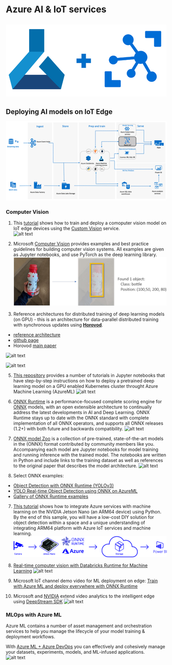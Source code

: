 # Azure AI & IoT services
![alt text](https://github.com/mozamani/ai_iot/blob/master/files/logo.png)
------

## Deploying AI models on IoT Edge
![alt text](https://github.com/mozamani/ai_iot/blob/master/files/architecture.png)

### Computer Vision

1) This [tutorial](https://docs.microsoft.com/en-us/azure/iot-edge/tutorial-deploy-custom-vision) shows how to train and deploy a comoputer vision model on IoT edge devices using the [Custom Vision](https://docs.microsoft.com/en-us/azure/cognitive-services/custom-vision-service/home) service. <br>
![alt text](https://docs.microsoft.com/en-us/azure/iot-edge/media/tutorial-deploy-custom-vision/custom-vision-architecture.png) 

2) Microsoft [Computer Vision](https://github.com/microsoft/ComputerVision) provides examples and best practice guidelines for building computer vision systems. All examples are given as Jupyter notebooks, and use PyTorch as the deep learning library.
![alt text](https://github.com/microsoft/ComputerVision/blob/master/media/intro_od_vis.jpg) <br>

3) Reference architectures for distributed training of deep learning models (on GPU) - this is an architecture for data-parallel distributed training with synchronous updates using [**Horovod**](https://github.com/horovod/horovod).<br> 
- [reference architecture](https://docs.microsoft.com/en-us/azure/architecture/reference-architectures/ai/training-deep-learning)  
- [github page](https://github.com/microsoft/DistributedDeepLearning/)<br>
- Horovod [main paper](https://arxiv.org/pdf/1802.05799.pdf)<br>

![alt text](https://docs.microsoft.com/en-us/azure/architecture/reference-architectures/ai/_images/distributed_dl_flow.png)

![alt text](https://docs.microsoft.com/en-us/azure/architecture/reference-architectures/ai/_images/distributed_dl_architecture.png)

5) [This repository](https://github.com/microsoft/AKSDeploymentTutorialAML) provides a number of tutorials in Jupyter notebooks that have step-by-step instructions on how to deploy a pretrained deep learning model on a GPU enabled Kubernetes cluster throught Azure Machine Learning (AzureML)
![alt text](https://camo.githubusercontent.com/51f005d8fe7e49980f997b0350473c3fe3fe1a3b/68747470733a2f2f686170707970617468737075626c69632e626c6f622e636f72652e77696e646f77732e6e65742f616b736465706c6f796d656e747475746f7269616c616d6c2f617a757265696f746564676572756e74696d652e706e67)

4) [ONNX Runtime](https://github.com/microsoft/onnxruntime?WT.mc_id=iot-c9-niner) is a performance-focused complete scoring engine for [ONNX](https://onnx.ai/) models, with an open extensible architecture to continually address the latest developments in AI and Deep Learning. ONNX Runtime stays up to date with the ONNX standard with complete implementation of all ONNX operators, and supports all ONNX releases (1.2+) with both future and backwards compatibility.
![alt text](https://github.com/microsoft/onnxruntime/raw/master/docs/images/ONNX_Runtime_logo_dark.png)

5) [ONNX model Zoo](https://github.com/onnx/models)  is a collection of pre-trained, state-of-the-art models in the (ONNX) format contributed by community members like you. Accompanying each model are Jupyter notebooks for model training and running inference with the trained model. The notebooks are written in Python and include links to the training dataset as well as references to the original paper that describes the model architecture.
![alt text](https://github.com/onnx/models/blob/master/resource/images/ONNX%20Model%20Zoo%20Graphics.png)

6) Select ONNX examples: <br>
- [Object Detection with ONNX Runtime (YOLOv3)](https://github.com/onnx/onnx-docker/blob/master/onnx-ecosystem/inference_demos/yoloV3_object_dection_onnxruntime_inference.ipynb) <br>
- [YOLO Real-time Object Detection using ONNX on AzureML](https://github.com/onnx/onnx-docker/blob/master/onnx-ecosystem/inference_demos/yoloV3_object_dection_onnxruntime_inference.ipynb) <br>
- [Gallery of ONNX Runtime examples](https://microsoft.github.io/onnxruntime/auto_examples/index.html)

7) [This tutorial](https://github.com/Azure-Samples/onnxruntime-iot-edge) shows how to integrate Azure services with machine learning on the NVIDIA Jetson Nano (an ARM64 device) using Python. By the end of this sample, you will have a low-cost DIY solution for object detection within a space and a unique understanding of integrating ARM64 platform with Azure IoT services and machine learning.
![alt text](https://github.com/Azure-Samples/onnxruntime-iot-edge/raw/master/images_for_readme/arch.jpg)

8) [Real-time computer vision with Databricks Runtime for Machine Learning](https://databricks.com/blog/2018/09/13/identify-suspicious-behavior-in-video-with-databricks-runtime-for-machine-learning.html)
![alt text](https://databricks.com/wp-content/uploads/2018/09/db-video-pipeline.png)

9) Microsoft IoT channel demo video for ML deployment on edge: [Train with Azure ML and deploy everywhere with ONNX Runtime](https://www.youtube.com/watch?time_continue=409&v=JpfZxRsLgWg)<br>

10) Microsoft and [NVIDIA](https://developer.nvidia.com/deepstream-sdk)  extend video analytics to the intelligent edge using [DeepStream SDK](https://azure.microsoft.com/en-us/blog/microsoft-and-nvidia-extend-video-analytics-to-the-intelligent-edge/)
![alt text](https://azurecomcdn.azureedge.net/mediahandler/acomblog/media/Default/blog/e86d2867-40b5-4726-9334-82fb715526f5.jpg)

### MLOps with Azure ML
Azure ML contains a number of asset management and orchestration services to help you manage the lifecycle of your model training & deployment workflows.

With [Azure ML + Azure DevOps](https://github.com/Microsoft/MLOps) you can effectively and cohesively manage your datasets, experiments, models, and ML-infused applications.  
![alt text](https://github.com/microsoft/MLOps/raw/master/media/ml-lifecycle.png)

